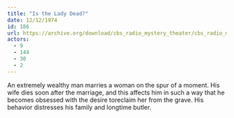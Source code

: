 ```yaml
---
title: "Is the Lady Dead?"
date: 12/12/1974
id: 186
url: https://archive.org/download/cbs_radio_mystery_theater/cbs_radio_mystery_theater-0151-0200.zip/cbs_radio_mystery_theater-0151-0200%2Fcbsrmt_0186_is_the_lady_dead.mp3
actors:
  - 9
  - 144
  - 30
  - 2
---
```

An extremely wealthy man marries a woman on the spur of a moment. His wife dies soon after the marriage, and this affects him in such a way that he becomes obsessed with the desire toreclaim her from the grave. His behavior distresses his family and longtime butler.